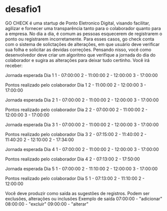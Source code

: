 # desafio1
GO CHECK é uma startup de Ponto Eletronico Digital, visando facilitar, agilizar e fornecer uma transparência tanto para o colaborador quanto para a empresa. No dia a dia, é comum as pessoas esquecerem de registrarem o ponto ou registrarem incorretamente. Para esses casos, go check conta com o sistema de solictações de alterações, em que usuário deve verificar sua folha e solicitar as devidas correções. 
Pensando nisso, você como desenvolvedor deve criar um algoritmo que verifique a jornada do dia do colaborador e sugira as alterações para deixar tudo certinho.
Você irá receber:

Jornada esperada Dia 1
1 - 07:00:00
2 - 11:00:00
2 - 12:00:00
3 - 17:00:00

Pontos realizado pelo colaborador
Dia 1
2 - 11:00:00
2 - 12:00:00
3 - 17:00:00

Jornada esperada Dia 2
1 - 07:00:00
2 - 11:00:00
2 - 12:00:00
3 - 17:00:00

Pontos realizado pelo colaborador
Dia 2
2 - 07:00:00
2 - 11:00:00
2 - 12:00:00
3 - 17:00:00

Jornada esperada Dia 3
1 - 07:00:00
2 - 11:00:00
2 - 12:00:00
3 - 17:00:00

Pontos realizado pelo colaborador
Dia 3
2 - 07:15:00
2 - 11:40:00
2 - 11:40:20
2 - 12:10:00
2 - 17:34:00

Jornada esperada Dia 4
1 - 07:00:00
2 - 11:00:00
2 - 12:00:00
3 - 17:00:00

Pontos realizado pelo colaborador
Dia 4
2 - 07:13:00
2 - 17:50:00

Jornada esperada Dia 5
1 - 07:00:00
2 - 11:10:00
2 - 12:00:00
3 - 17:00:00

Pontos realizado pelo colaborador
Dia 5
1 - 07:13:00
2 - 11:10:00
2 - 12:00:00

Você deve produzir como saída as sugestões de registros. Podem ser exclusões, alterações ou inclusões 
Exemplo de saída
07:00:00 - "adicionar"
08:00:00 - "excluir"
09:00:00 - "alterar"
